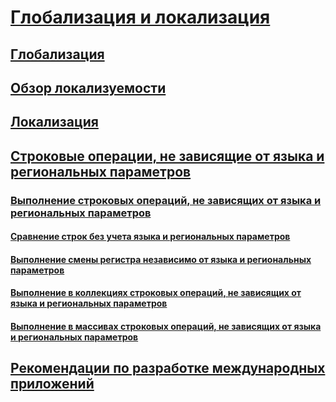 # [Глобализация и локализация](index.md)
## [Глобализация](globalization.md)
## [Обзор локализуемости](localizability-review.md)
## [Локализация](localization.md)
## [Строковые операции, не зависящие от языка и региональных параметров](culture-insensitive-string-operations.md)
### [Выполнение строковых операций, не зависящих от языка и региональных параметров](performing-culture-insensitive-string-operations.md)
#### [Сравнение строк без учета языка и региональных параметров](performing-culture-insensitive-string-comparisons.md)
#### [Выполнение смены регистра независимо от языка и региональных параметров](performing-culture-insensitive-case-changes.md)
#### [Выполнение в коллекциях строковых операций, не зависящих от языка и региональных параметров](performing-culture-insensitive-string-operations-in-collections.md)
#### [Выполнение в массивах строковых операций, не зависящих от языка и региональных параметров](performing-culture-insensitive-string-operations-in-arrays.md)
## [Рекомендации по разработке международных приложений](best-practices-for-developing-world-ready-apps.md)
